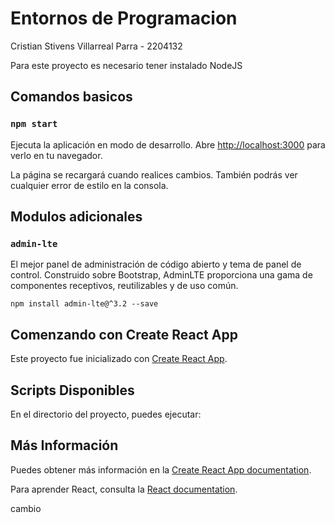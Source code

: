 # Entornos de Programacion

Cristian Stivens Villarreal Parra - 2204132

Para este proyecto es necesario tener instalado NodeJS

## Comandos basicos

### `npm start`

Ejecuta la aplicación en modo de desarrollo.
Abre [http://localhost:3000](http://localhost:3000) para verlo en tu navegador.

La página se recargará cuando realices cambios.
También podrás ver cualquier error de estilo en la consola.

## Modulos adicionales

### `admin-lte`

El mejor panel de administración de código abierto y tema de panel de control. Construido sobre Bootstrap, AdminLTE proporciona una gama de componentes receptivos, reutilizables y de uso común.

`npm install admin-lte@^3.2 --save`






## Comenzando con Create React App

Este proyecto fue inicializado con [Create React App](https://github.com/facebook/create-react-app).

## Scripts Disponibles

En el directorio del proyecto, puedes ejecutar:

## Más Información

Puedes obtener más información en la [Create React App documentation](https://facebook.github.io/create-react-app/docs/getting-started).

Para aprender React, consulta la [React documentation](https://reactjs.org/).

cambio